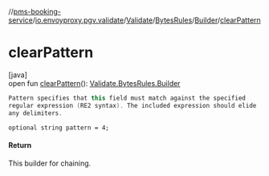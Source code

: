 //[pms-booking-service](../../../../../index.md)/[io.envoyproxy.pgv.validate](../../../index.md)/[Validate](../../index.md)/[BytesRules](../index.md)/[Builder](index.md)/[clearPattern](clear-pattern.md)

# clearPattern

[java]\
open fun [clearPattern](clear-pattern.md)(): [Validate.BytesRules.Builder](index.md)

```kotlin
Pattern specifies that this field must match against the specified
regular expression (RE2 syntax). The included expression should elide
any delimiters.

```
`optional string pattern = 4;`

#### Return

This builder for chaining.
